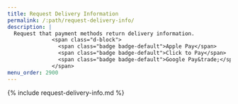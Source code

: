 ```yaml
---
title: Request Delivery Information
permalink: /:path/request-delivery-info/
description: |
  Request that payment methods return delivery information.
              <span class="d-block">
                <span class="badge badge-default">Apple Pay</span>
                <span class="badge badge-default">Click to Pay</span>
                <span class="badge badge-default">Google Pay&trade;</span>
              </span>
menu_order: 2900
---
```


{% include request-delivery-info.md %}
